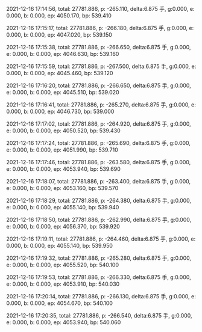2021-12-16 17:14:56, total: 27781.886, p: -265.110, delta:6.875 手, g:0.000, e: 0.000, b: 0.000, ep: 4050.170, bp: 539.410

2021-12-16 17:15:17, total: 27781.886, p: -266.180, delta:6.875 手, g:0.000, e: 0.000, b: 0.000, ep: 4047.020, bp: 539.150

2021-12-16 17:15:38, total: 27781.886, p: -266.650, delta:6.875 手, g:0.000, e: 0.000, b: 0.000, ep: 4046.630, bp: 539.160

2021-12-16 17:15:59, total: 27781.886, p: -267.500, delta:6.875 手, g:0.000, e: 0.000, b: 0.000, ep: 4045.460, bp: 539.120

2021-12-16 17:16:20, total: 27781.886, p: -266.650, delta:6.875 手, g:0.000, e: 0.000, b: 0.000, ep: 4045.510, bp: 539.020

2021-12-16 17:16:41, total: 27781.886, p: -265.270, delta:6.875 手, g:0.000, e: 0.000, b: 0.000, ep: 4046.730, bp: 539.000

2021-12-16 17:17:02, total: 27781.886, p: -264.920, delta:6.875 手, g:0.000, e: 0.000, b: 0.000, ep: 4050.520, bp: 539.430

2021-12-16 17:17:24, total: 27781.886, p: -265.690, delta:6.875 手, g:0.000, e: 0.000, b: 0.000, ep: 4051.990, bp: 539.710

2021-12-16 17:17:46, total: 27781.886, p: -263.580, delta:6.875 手, g:0.000, e: 0.000, b: 0.000, ep: 4053.940, bp: 539.690

2021-12-16 17:18:07, total: 27781.886, p: -263.400, delta:6.875 手, g:0.000, e: 0.000, b: 0.000, ep: 4053.160, bp: 539.570

2021-12-16 17:18:29, total: 27781.886, p: -264.380, delta:6.875 手, g:0.000, e: 0.000, b: 0.000, ep: 4055.140, bp: 539.940

2021-12-16 17:18:50, total: 27781.886, p: -262.990, delta:6.875 手, g:0.000, e: 0.000, b: 0.000, ep: 4056.370, bp: 539.920

2021-12-16 17:19:11, total: 27781.886, p: -264.460, delta:6.875 手, g:0.000, e: 0.000, b: 0.000, ep: 4055.140, bp: 539.950

2021-12-16 17:19:32, total: 27781.886, p: -265.280, delta:6.875 手, g:0.000, e: 0.000, b: 0.000, ep: 4055.520, bp: 540.100

2021-12-16 17:19:53, total: 27781.886, p: -266.330, delta:6.875 手, g:0.000, e: 0.000, b: 0.000, ep: 4053.910, bp: 540.030

2021-12-16 17:20:14, total: 27781.886, p: -266.130, delta:6.875 手, g:0.000, e: 0.000, b: 0.000, ep: 4054.670, bp: 540.100

2021-12-16 17:20:35, total: 27781.886, p: -266.540, delta:6.875 手, g:0.000, e: 0.000, b: 0.000, ep: 4053.940, bp: 540.060